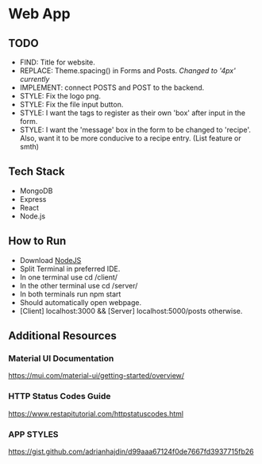 # Web App

## TODO


  - FIND: Title for website. 
  - REPLACE: Theme.spacing() in Forms and Posts. *Changed to '4px' currently*
  - IMPLEMENT: connect POSTS and POST to the backend. 
  - STYLE: Fix the logo png. 
  - STYLE: Fix the file input button.
  - STYLE: I want the tags to register as their own 'box' after input in the form. 
  - STYLE: I want the 'message' box in the form to be changed to 'recipe'. Also, want it to be more conducive to a recipe entry. (List feature or smth) 


## Tech Stack 


  - MongoDB
  - Express
  - React
  - Node.js


## How to Run


  - Download [NodeJS](https://nodejs.org/en/download/)
  - Split Terminal in preferred IDE. 
  - In one terminal use
          cd /client/
  - In the other terminal use
          cd /server/
  - In both terminals run
      npm start
  - Should automatically open webpage. 
  - [Client] localhost:3000 && [Server] localhost:5000/posts otherwise. 


## Additional Resources

### Material UI Documentation
https://mui.com/material-ui/getting-started/overview/
### HTTP Status Codes Guide
https://www.restapitutorial.com/httpstatuscodes.html
### APP STYLES 
https://gist.github.com/adrianhajdin/d99aaa67124f0de7667fd3937715fb26




